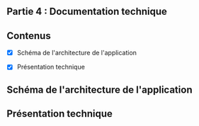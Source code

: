 ## Partie 4 : Documentation technique

## Contenus

- [x] Schéma de l'architecture de l'application
- [x] Présentation technique


##  Schéma de l'architecture de l'application


## Présentation technique
